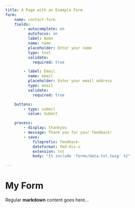 ```yaml
---
title: A Page with an Example Form
form:
    name: contact-form
    fields:
        - autocomplete: on
          autofocus: on
          label: Name
          name: name
          placeholder: Enter your name
          type: text
          validate:
            required: true

        - label: Email
          name: email
          placeholder: Enter your email address
          type: email
          validate:
            required: true

    buttons:
        - type: submit
          value: Submit

    process:
        - display: thankyou
        - message: Thank you for your feedback!
        - save:
            fileprefix: feedback-
            dateformat: Ymd-His-u
            extension: txt
            body: "{% include 'forms/data.txt.twig' %}"

---
```


# My Form

Regular **markdown** content goes here...
